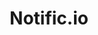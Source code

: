 ---
title: "Notific.io"
authors: [Notific]
url: https://notific.io/
added: 2018-08-27
types: [company, docs, project]
---